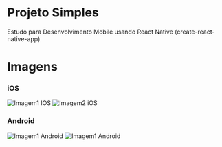 # Projeto Simples 
Estudo para Desenvolvimento Mobile usando React Native (create-react-native-app)

# Imagens

### iOS
![Imagem1 IOS](https://uploaddeimagens.com.br/images/001/361/933/full/jokempo_app1.png?1523040188 "iOS Screen 1") ![Imagem2 iOS](https://uploaddeimagens.com.br/images/001/361/936/full/jokempo_app2.png?1523040232 "iOS Screen 2")

### Android
![Imagem1 Android](https://uploaddeimagens.com.br/images/001/361/973/full/jokempo_app3.png?1523041068 "Android Screen 1") ![Imagem1 Android](https://uploaddeimagens.com.br/images/001/361/978/full/jokempo_app4.png?1523041096 "Android Screen 2")
